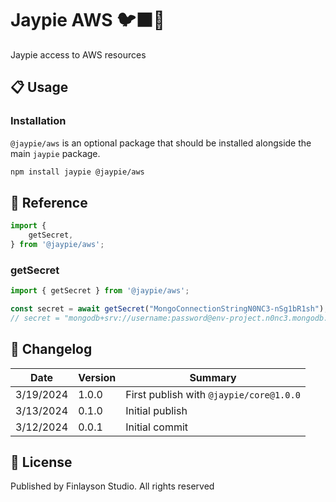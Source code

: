 # Jaypie AWS 🐦‍⬛🐒

Jaypie access to AWS resources

## 📋 Usage

### Installation

`@jaypie/aws` is an optional package that should be installed alongside the main `jaypie` package.

```bash
npm install jaypie @jaypie/aws
```

## 📖 Reference

```javascript
import {
    getSecret,
} from '@jaypie/aws';
```

### getSecret

```javascript
import { getSecret } from '@jaypie/aws';

const secret = await getSecret("MongoConnectionStringN0NC3-nSg1bR1sh");
// secret = "mongodb+srv://username:password@env-project.n0nc3.mongodb.net/app?retryWrites=true&w=majority";
```

## 📝 Changelog

| Date       | Version | Summary        |
| ---------- | ------- | -------------- |
|  3/19/2024 |   1.0.0 | First publish with `@jaypie/core@1.0.0` |
|  3/13/2024 |   0.1.0 | Initial publish |
|  3/12/2024 |   0.0.1 | Initial commit |

## 📜 License

Published by Finlayson Studio. All rights reserved
